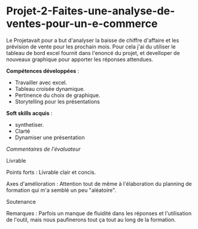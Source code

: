 # Projet-2-Faites-une-analyse-de-ventes-pour-un-e-commerce
Le Projetavait pour a but  d'analyser la baisse de chiffre d'affaire et les prévision de vente pour les prochain mois. Pour cela j'ai du utiliser le tableau de bord excel fournit  dans l'enoncé du projet, et develloper de nouveaux graphique pour apporter les réponses  attendues.

**Compétences développées** : 
- Travailler avec excel.
- Tableau croisée dynamique.
- Pertinence du choix de graphique.
- Storytelling pour les présentations

**Soft skills acquis** : 
- synthetiser.
- Clarté
- Dynamiser une présentation

*Commentaires de l'évaluateur*

Livrable

Points forts : Livrable clair et concis.

Axes d'amélioration : Attention tout de même à l'élaboration du planning de formation qui m'a semblé un peu "aléatoire".

Soutenance

Remarques : Parfois un manque de fluidité dans les réponses et l'utilisation de l'outil, mais nous paufinerons tout ça tout au long de la formation.
